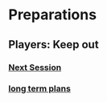 # Preparations

## **Players: Keep out**

### [Next Session](next%20session.md)

### [long term plans](long%20term%20story.md)
